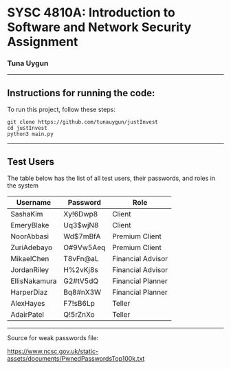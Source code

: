 # SYSC 4810A: Introduction to Software and Network Security Assignment
### Tuna Uygun

---
## Instructions for running the code:
To run this project, follow these steps:
```
git clone https://github.com/tunauygun/justInvest
cd justInvest
python3 main.py
```

---
## Test Users
The table below has the list of all test users, their passwords, and roles in the system

| Username      | Password  | Role              |
|---------------|-----------|-------------------|
| SashaKim      | Xy!6Dwp8  | Client            |
| EmeryBlake    | Uq3$wjN8  | Client            |
| NoorAbbasi    | Wd$7mBfA  | Premium Client    |
| ZuriAdebayo   | O#9Vw5Aeq | Premium Client    |
| MikaelChen    | T8vFn@aL  | Financial Advisor |
| JordanRiley   | H%2vKj8s  | Financial Advisor |
| EllisNakamura | G2#tV5dQ  | Financial Planner |
| HarperDiaz    | Bq8#nX3W  | Financial Planner |
| AlexHayes     | F7!sB6Lp  | Teller            |
| AdairPatel    | Q!5rZnXo  | Teller            |


---

Source for weak passwords file:

https://www.ncsc.gov.uk/static-assets/documents/PwnedPasswordsTop100k.txt